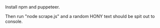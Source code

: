 Install npm and puppeteer.

Then run "node scrape.js" and a random HONY text should be spit out to console.

